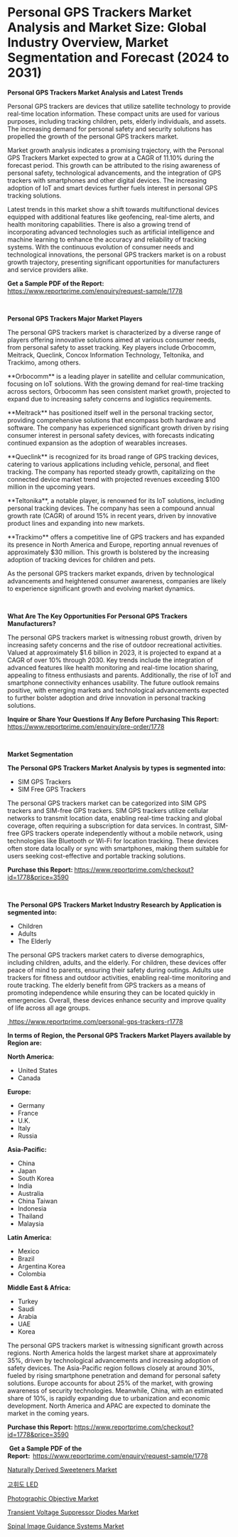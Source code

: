 <p><h1>Personal GPS Trackers Market Analysis and Market Size: Global Industry Overview, Market Segmentation and Forecast (2024 to 2031)</h1></p><p><strong>Personal GPS Trackers Market Analysis and Latest Trends</strong></p>
<p><p>Personal GPS trackers are devices that utilize satellite technology to provide real-time location information. These compact units are used for various purposes, including tracking children, pets, elderly individuals, and assets. The increasing demand for personal safety and security solutions has propelled the growth of the personal GPS trackers market.</p><p>Market growth analysis indicates a promising trajectory, with the Personal GPS Trackers Market expected to grow at a CAGR of 11.10% during the forecast period. This growth can be attributed to the rising awareness of personal safety, technological advancements, and the integration of GPS trackers with smartphones and other digital devices. The increasing adoption of IoT and smart devices further fuels interest in personal GPS tracking solutions.</p><p>Latest trends in this market show a shift towards multifunctional devices equipped with additional features like geofencing, real-time alerts, and health monitoring capabilities. There is also a growing trend of incorporating advanced technologies such as artificial intelligence and machine learning to enhance the accuracy and reliability of tracking systems. With the continuous evolution of consumer needs and technological innovations, the personal GPS trackers market is on a robust growth trajectory, presenting significant opportunities for manufacturers and service providers alike.</p></p>
<p><strong>Get a Sample PDF of the Report:&nbsp;</strong> <a href="https://www.reportprime.com/enquiry/request-sample/1778">https://www.reportprime.com/enquiry/request-sample/1778</a></p>
<p>&nbsp;</p>
<p><strong>Personal GPS Trackers Major Market Players</strong></p>
<p><p>The personal GPS trackers market is characterized by a diverse range of players offering innovative solutions aimed at various consumer needs, from personal safety to asset tracking. Key players include Orbocomm, Meitrack, Queclink, Concox Information Technology, Teltonika, and Trackimo, among others.</p><p>**Orbocomm** is a leading player in satellite and cellular communication, focusing on IoT solutions. With the growing demand for real-time tracking across sectors, Orbocomm has seen consistent market growth, projected to expand due to increasing safety concerns and logistics requirements.</p><p>**Meitrack** has positioned itself well in the personal tracking sector, providing comprehensive solutions that encompass both hardware and software. The company has experienced significant growth driven by rising consumer interest in personal safety devices, with forecasts indicating continued expansion as the adoption of wearables increases.</p><p>**Queclink** is recognized for its broad range of GPS tracking devices, catering to various applications including vehicle, personal, and fleet tracking. The company has reported steady growth, capitalizing on the connected device market trend with projected revenues exceeding $100 million in the upcoming years.</p><p>**Teltonika**, a notable player, is renowned for its IoT solutions, including personal tracking devices. The company has seen a compound annual growth rate (CAGR) of around 15% in recent years, driven by innovative product lines and expanding into new markets.</p><p>**Trackimo** offers a competitive line of GPS trackers and has expanded its presence in North America and Europe, reporting annual revenues of approximately $30 million. This growth is bolstered by the increasing adoption of tracking devices for children and pets.</p><p>As the personal GPS trackers market expands, driven by technological advancements and heightened consumer awareness, companies are likely to experience significant growth and evolving market dynamics.</p></p>
<p>&nbsp;</p>
<p><strong>What Are The Key Opportunities For Personal GPS Trackers Manufacturers?</strong></p>
<p><p>The personal GPS trackers market is witnessing robust growth, driven by increasing safety concerns and the rise of outdoor recreational activities. Valued at approximately $1.6 billion in 2023, it is projected to expand at a CAGR of over 10% through 2030. Key trends include the integration of advanced features like health monitoring and real-time location sharing, appealing to fitness enthusiasts and parents. Additionally, the rise of IoT and smartphone connectivity enhances usability. The future outlook remains positive, with emerging markets and technological advancements expected to further bolster adoption and drive innovation in personal tracking solutions.</p></p>
<p><strong>Inquire or Share Your Questions If Any Before Purchasing This Report:</strong> <a href="https://www.reportprime.com/enquiry/pre-order/1778">https://www.reportprime.com/enquiry/pre-order/1778</a></p>
<p>&nbsp;</p>
<p><strong>Market Segmentation</strong></p>
<p><strong>The Personal GPS Trackers Market Analysis by types is segmented into:</strong></p>
<p><ul><li>SIM GPS Trackers</li><li>SIM Free GPS Trackers</li></ul></p>
<p><p>The personal GPS trackers market can be categorized into SIM GPS trackers and SIM-free GPS trackers. SIM GPS trackers utilize cellular networks to transmit location data, enabling real-time tracking and global coverage, often requiring a subscription for data services. In contrast, SIM-free GPS trackers operate independently without a mobile network, using technologies like Bluetooth or Wi-Fi for location tracking. These devices often store data locally or sync with smartphones, making them suitable for users seeking cost-effective and portable tracking solutions.</p></p>
<p><strong>Purchase this Report:&nbsp;</strong><a href="https://www.reportprime.com/checkout?id=1778&price=3590">https://www.reportprime.com/checkout?id=1778&price=3590</a></p>
<p>&nbsp;</p>
<p><strong>The Personal GPS Trackers Market Industry Research by Application is segmented into:</strong></p>
<p><ul><li>Children</li><li>Adults</li><li>The Elderly</li></ul></p>
<p><p>The personal GPS trackers market caters to diverse demographics, including children, adults, and the elderly. For children, these devices offer peace of mind to parents, ensuring their safety during outings. Adults use trackers for fitness and outdoor activities, enabling real-time monitoring and route tracking. The elderly benefit from GPS trackers as a means of promoting independence while ensuring they can be located quickly in emergencies. Overall, these devices enhance security and improve quality of life across all age groups.</p></p>
<p><a href="https://www.reportprime.com/personal-gps-trackers-r1778">&nbsp;https://www.reportprime.com/personal-gps-trackers-r1778</a></p>
<p><strong>In terms of Region, the Personal GPS Trackers Market Players available by Region are:</strong></p>
<p>
    <p> <strong> North America: </strong>
        <ul>
            <li>United States</li>
            <li>Canada</li>
        </ul>
        </p> 
    <p> <strong> Europe: </strong>
        <ul>
            <li>Germany</li>
            <li>France</li>
            <li>U.K.</li>
            <li>Italy</li>
            <li>Russia</li>
        </ul>
        </p> 
    <p> <strong> Asia-Pacific: </strong>
        <ul>
            <li>China</li>
            <li>Japan</li>
            <li>South Korea</li>
            <li>India</li>
            <li>Australia</li>
            <li>China Taiwan</li>
            <li>Indonesia</li>
            <li>Thailand</li>
            <li>Malaysia</li>
        </ul>
        </p> 
    <p> <strong> Latin America: </strong>
        <ul>
            <li>Mexico</li>
            <li>Brazil</li>
            <li>Argentina Korea</li>
            <li>Colombia</li>
        </ul>
        </p> 
    <p> <strong> Middle East & Africa: </strong>
        <ul>
            <li>Turkey</li>
            <li>Saudi</li>
            <li>Arabia</li>
            <li>UAE</li>
            <li>Korea</li>
        </ul>
    </p>
    </p>
<p><p>The personal GPS trackers market is witnessing significant growth across regions. North America holds the largest market share at approximately 35%, driven by technological advancements and increasing adoption of safety devices. The Asia-Pacific region follows closely at around 30%, fueled by rising smartphone penetration and demand for personal safety solutions. Europe accounts for about 25% of the market, with growing awareness of security technologies. Meanwhile, China, with an estimated share of 10%, is rapidly expanding due to urbanization and economic development. North America and APAC are expected to dominate the market in the coming years.</p></p>
<p><strong>Purchase this Report: </strong><a href="https://www.reportprime.com/checkout?id=1778&price=3590">https://www.reportprime.com/checkout?id=1778&price=3590</a></p>
<p>&nbsp;<strong>Get a Sample PDF of the Report:&nbsp;&nbsp;</strong><a href="https://www.reportprime.com/enquiry/request-sample/1778">https://www.reportprime.com/enquiry/request-sample/1778</a></p>
<p><strong></strong></p>
<p><p><a href="https://www.linkedin.com/pulse/naturally-derived-sweeteners-industry-sector-new-technologies-sfhof?trackingId=TDSRnHP7Rx2JxartMG4WYw%3D%3D">Naturally Derived Sweeteners Market</a></p><p><a href="https://medium.com/@pwhkjukf5/%EA%B3%A0%ED%9C%98%EB%8F%84-led-%EC%8B%9C%EC%9E%A5-%EA%B7%9C%EB%AA%A8-%EB%B0%8F-%EC%A0%90%EC%9C%A0%EC%9C%A8-%EB%B6%84%EC%84%9D-%EC%84%B1%EC%9E%A5-%EC%B6%94%EC%84%B8-%EB%B0%8F-%EC%98%88%EC%B8%A1-2024-2031-cd0482d7b0b8?postPublishedType=initial">고휘도 LED</a></p><p><a href="https://github.com/GroverBarry/Market-Research-Report-List-7/blob/main/photographic-objective-market.md">Photographic Objective Market</a></p><p><a href="https://github.com/lylyparadise/Market-Research-Report-List-5/blob/main/transient-voltage-suppressor-diodes-market.md">Transient Voltage Suppressor Diodes Market</a></p><p><a href="https://medium.com/@raygrimes99/global-spinal-image-guidance-systems-market-opportunities-and-forecast-for-period-from-2024-to-2031-d41c84b76ff8">Spinal Image Guidance Systems Market</a></p></p>